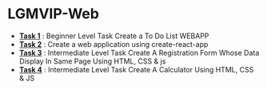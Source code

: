 # LGMVIP-Web

* **[Task 1](#Task-1)** : Beginner Level Task Create a To Do List WEBAPP
* **[Task 2](#Task-2)** : Create a web application using create-react-app
* **[Task 3](#Task-3)** : Intermediate Level Task Create A Registration Form Whose Data Display In Same Page Using HTML, CSS & js
* **[Task 4](#Task-4)** : Intermediate Level Task Create A Calculator Using HTML, CSS & JS